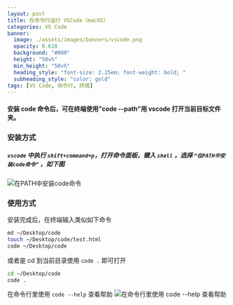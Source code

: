 ```yaml
---
layout: post
title: 在命令行运行 VSCode（macOS）
categories: VS Code
banner:
  image: ./assets/images/banners/vscode.png
  opacity: 0.618
  background: "#000"
  height: "50vh"
  min_height: "50vh"
  heading_style: "font-size: 2.25em; font-weight: bold; "
  subheading_style: "color: gold"
tags: [VS Code, 命令行, 终端]
---
```


#### 安装 code 命令后，可在终端使用"code --path"用 vscode 打开当前目标文件夹。

### 安装方式

##### `vscode` 中执行 `shift+command+p`，打开命令面板，键入 `shell` ，选择 `“在PATH中安装code命令”` ，如下图

![在PATH中安装code命令](https://vanhiupun.github.io/assets/images/banners/code-shell.png)

### 使用方式

安装完成后，在终端输入类似如下命令

```bash
md ~/Desktop/code
touch ~/Desktop/code/test.html
code ~/Desktop/code
```

或者是 cd 到当前目录使用 `code .` 即可打开

```bash
cd ~/Desktop/code
code .
```

在命令行里使用 `code --help` 查看帮助
![在命令行里使用 `code --help` 查看帮助](https://vanhiupun.github.io/assets/images/banners/code-cmd.png)
